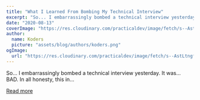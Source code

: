 ```yaml
---
title: "What I Learned From Bombing My Technical Interview"
excerpt: "So... I embarrassingly bombed a technical interview yesterday. It was... BAD. In all honesty, this in..."
date: "2020-08-13"
coverImage: "https://res.cloudinary.com/practicaldev/image/fetch/s--AstLtngf--/c_imagga_scale,f_auto,fl_progressive,h_420,q_auto,w_1000/https://dev-to-uploads.s3.amazonaws.com/i/pyb2mvykaj4uh9y6fwb6.png"
author:
  name: Koders
  picture: "assets/blog/authors/koders.png"
ogImage:
  url: "https://res.cloudinary.com/practicaldev/image/fetch/s--AstLtngf--/c_imagga_scale,f_auto,fl_progressive,h_420,q_auto,w_1000/https://dev-to-uploads.s3.amazonaws.com/i/pyb2mvykaj4uh9y6fwb6.png"
---
```


So... I embarrassingly bombed a technical interview yesterday. It was... BAD. In all honesty, this in...

[Read more](https://dev.to/ceeoreo/what-i-learned-from-bombing-my-technical-interview-22b5)

